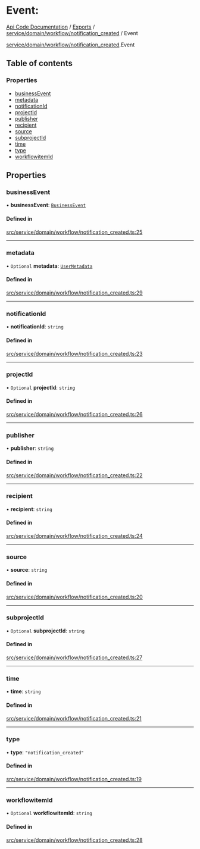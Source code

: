 # Event: 
 
[Api Code Documentation](../README.md) / [Exports](../modules.md) / [service/domain/workflow/notification\_created](../modules/service_domain_workflow_notification_created.md) / Event

[service/domain/workflow/notification\_created](../modules/service_domain_workflow_notification_created.md).Event

## Table of contents

### Properties

- [businessEvent](service_domain_workflow_notification_created.Event.md#businessevent)
- [metadata](service_domain_workflow_notification_created.Event.md#metadata)
- [notificationId](service_domain_workflow_notification_created.Event.md#notificationid)
- [projectId](service_domain_workflow_notification_created.Event.md#projectid)
- [publisher](service_domain_workflow_notification_created.Event.md#publisher)
- [recipient](service_domain_workflow_notification_created.Event.md#recipient)
- [source](service_domain_workflow_notification_created.Event.md#source)
- [subprojectId](service_domain_workflow_notification_created.Event.md#subprojectid)
- [time](service_domain_workflow_notification_created.Event.md#time)
- [type](service_domain_workflow_notification_created.Event.md#type)
- [workflowitemId](service_domain_workflow_notification_created.Event.md#workflowitemid)

## Properties

### businessEvent

• **businessEvent**: [`BusinessEvent`](../modules/service_domain_business_event.md#businessevent)

#### Defined in

[src/service/domain/workflow/notification_created.ts:25](https://github.com/openkfw/TruBudget/blob/3b9e793/api/src/service/domain/workflow/notification_created.ts#L25)

___

### metadata

• `Optional` **metadata**: [`UserMetadata`](../modules/service_domain_metadata.md#usermetadata)

#### Defined in

[src/service/domain/workflow/notification_created.ts:29](https://github.com/openkfw/TruBudget/blob/3b9e793/api/src/service/domain/workflow/notification_created.ts#L29)

___

### notificationId

• **notificationId**: `string`

#### Defined in

[src/service/domain/workflow/notification_created.ts:23](https://github.com/openkfw/TruBudget/blob/3b9e793/api/src/service/domain/workflow/notification_created.ts#L23)

___

### projectId

• `Optional` **projectId**: `string`

#### Defined in

[src/service/domain/workflow/notification_created.ts:26](https://github.com/openkfw/TruBudget/blob/3b9e793/api/src/service/domain/workflow/notification_created.ts#L26)

___

### publisher

• **publisher**: `string`

#### Defined in

[src/service/domain/workflow/notification_created.ts:22](https://github.com/openkfw/TruBudget/blob/3b9e793/api/src/service/domain/workflow/notification_created.ts#L22)

___

### recipient

• **recipient**: `string`

#### Defined in

[src/service/domain/workflow/notification_created.ts:24](https://github.com/openkfw/TruBudget/blob/3b9e793/api/src/service/domain/workflow/notification_created.ts#L24)

___

### source

• **source**: `string`

#### Defined in

[src/service/domain/workflow/notification_created.ts:20](https://github.com/openkfw/TruBudget/blob/3b9e793/api/src/service/domain/workflow/notification_created.ts#L20)

___

### subprojectId

• `Optional` **subprojectId**: `string`

#### Defined in

[src/service/domain/workflow/notification_created.ts:27](https://github.com/openkfw/TruBudget/blob/3b9e793/api/src/service/domain/workflow/notification_created.ts#L27)

___

### time

• **time**: `string`

#### Defined in

[src/service/domain/workflow/notification_created.ts:21](https://github.com/openkfw/TruBudget/blob/3b9e793/api/src/service/domain/workflow/notification_created.ts#L21)

___

### type

• **type**: ``"notification_created"``

#### Defined in

[src/service/domain/workflow/notification_created.ts:19](https://github.com/openkfw/TruBudget/blob/3b9e793/api/src/service/domain/workflow/notification_created.ts#L19)

___

### workflowitemId

• `Optional` **workflowitemId**: `string`

#### Defined in

[src/service/domain/workflow/notification_created.ts:28](https://github.com/openkfw/TruBudget/blob/3b9e793/api/src/service/domain/workflow/notification_created.ts#L28)
